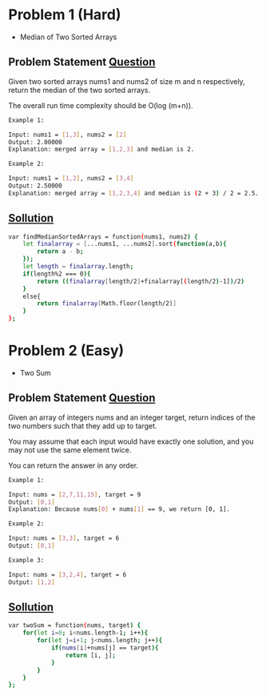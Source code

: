 # Problem 1 (Hard)

   * Median of Two Sorted Arrays

## Problem Statement [Question](https://leetcode.com/problems/median-of-two-sorted-arrays/)

Given two sorted arrays nums1 and nums2 of size m and n respectively, return the median of the two sorted arrays.

The overall run time complexity should be O(log (m+n)).

```bash
Example 1:

Input: nums1 = [1,3], nums2 = [2]
Output: 2.00000
Explanation: merged array = [1,2,3] and median is 2.

```

```bash
Example 2:

Input: nums1 = [1,2], nums2 = [3,4]
Output: 2.50000
Explanation: merged array = [1,2,3,4] and median is (2 + 3) / 2 = 2.5.
```
## [Sollution](https://github.com/haiderBukhari/LeetCode/blob/main/(Hard)%20Median%20of%20Two%20Sorted%20Arrays.js/)
```bash
var findMedianSortedArrays = function(nums1, nums2) {
    let finalarray = [...nums1, ...nums2].sort(function(a,b){
        return a - b;
    });
    let length = finalarray.length;
    if(length%2 === 0){
        return ((finalarray[length/2]+finalarray[(length/2)-1])/2)
    }
    else{
        return finalarray[Math.floor(length/2)]
    }
};
```
#


# Problem 2 (Easy)
* Two Sum

## Problem Statement [Question](https://leetcode.com/problems/two-sum/)

Given an array of integers nums and an integer target, return indices of the two numbers such that they add up to target.

You may assume that each input would have exactly one solution, and you may not use the same element twice.

You can return the answer in any order.


```bash
Example 1:

Input: nums = [2,7,11,15], target = 9
Output: [0,1]
Explanation: Because nums[0] + nums[1] == 9, we return [0, 1].

```

```bash
Example 2:

Input: nums = [3,3], target = 6
Output: [0,1]
```
```bash
Example 3:

Input: nums = [3,2,4], target = 6
Output: [1,2]
```
## [Sollution](https://github.com/haiderBukhari/LeetCode/blob/main/(Hard)%20Median%20of%20Two%20Sorted%20Arrays.js/)
```bash
var twoSum = function(nums, target) {
    for(let i=0; i<nums.length-1; i++){
        for(let j=i+1; j<nums.length; j++){
            if(nums[i]+nums[j] == target){
                return [i, j];
            }
        }
    }
};
```
#